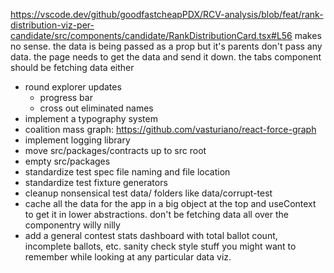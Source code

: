 https://vscode.dev/github/goodfastcheapPDX/RCV-analysis/blob/feat/rank-distribution-viz-per-candidate/src/components/candidate/RankDistributionCard.tsx#L56 makes no sense. the data is being passed as a prop but it's parents don't pass any data. the page needs to get the data and send it down. the tabs component should be fetching data either
- round explorer updates
    - progress bar
    - cross out eliminated names
- implement a typography system
- coalition mass graph: https://github.com/vasturiano/react-force-graph
- implement logging library
- move src/packages/contracts up to src root
- empty src/packages
- standardize test spec file naming and file location
- standardize test fixture generators
- cleanup nonsensical test data/ folders like data/corrupt-test
- cache all the data for the app in a big object at the top and useContext to get it in lower abstractions. don't be fetching data all over the componentry willy nilly
- add a general contest stats dashboard with total ballot count, incomplete ballots, etc. sanity check style stuff you might want to remember while looking at any particular data viz.
